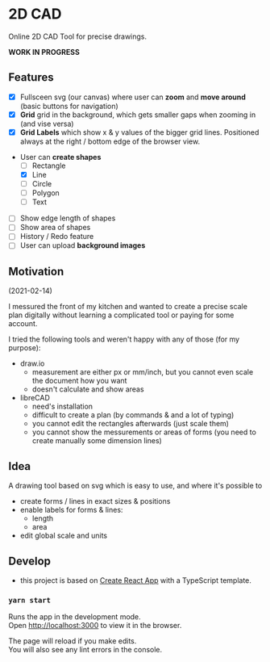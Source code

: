 # 2D CAD

Online 2D CAD Tool for precise drawings.

**WORK IN PROGRESS**

## Features

-   [x] Fullsceen svg (our canvas) where user can **zoom** and **move around** (basic buttons for navigation)
-   [x] **Grid** grid in the background, which gets smaller gaps when zooming in (and vise versa)
-   [x] **Grid Labels** which show x & y values of the bigger grid lines. Positioned always at the right / bottom edge of the browser view.
-   User can **create shapes**
    -   [ ] Rectangle
    -   [x] Line
    -   [ ] Circle
    -   [ ] Polygon
    -   [ ] Text
-   [ ] Show edge length of shapes
-   [ ] Show area of shapes
-   [ ] History / Redo feature
-   [ ] User can upload **background images**

## Motivation

(2021-02-14)

I messured the front of my kitchen and wanted to create a precise scale plan digitally without learning a complicated tool or paying for some account.

I tried the following tools and weren't happy with any of those (for my purpose):

-   draw.io
    -   measurement are either px or mm/inch, but you cannot even scale the document how you want
    -   doesn't calculate and show areas
-   libreCAD
    -   need's installation
    -   difficult to create a plan (by commands & and a lot of typing)
    -   you cannot edit the rectangles afterwards (just scale them)
    -   you cannot show the messurements or areas of forms (you need to create manually some dimension lines)

## Idea

A drawing tool based on svg which is easy to use, and where it's possible to

-   create forms / lines in exact sizes & positions
-   enable labels for forms & lines:
    -   length
    -   area
-   edit global scale and units

## Develop

-   this project is based on [Create React App](https://create-react-app.dev/) with a TypeScript template.

### `yarn start`

Runs the app in the development mode.\
Open [http://localhost:3000](http://localhost:3000) to view it in the browser.

The page will reload if you make edits.\
You will also see any lint errors in the console.
